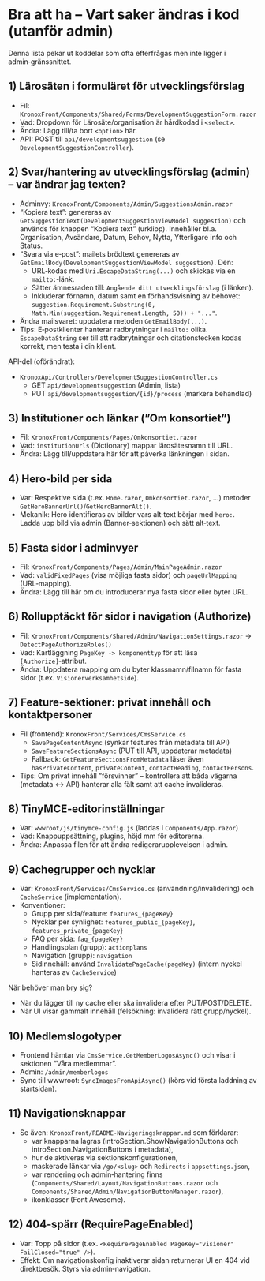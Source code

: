 ﻿# Bra att ha – Vart saker ändras i kod (utanför admin)

Denna lista pekar ut koddelar som ofta efterfrågas men inte ligger i admin‑gränssnittet.

## 1) Lärosäten i formuläret för utvecklingsförslag
- Fil: `KronoxFront/Components/Shared/Forms/DevelopmentSuggestionForm.razor`
- Vad: Dropdown för Lärosäte/organisation är hårdkodad i `<select>`.
- Ändra: Lägg till/ta bort `<option>` här.
- API: POST till `api/developmentsuggestion` (se `DevelopmentSuggestionController`).

## 2) Svar/hantering av utvecklingsförslag (admin) – var ändrar jag texten?
- Adminvy: `KronoxFront/Components/Admin/SuggestionsAdmin.razor`
- “Kopiera text”: genereras av `GetSuggestionText(DevelopmentSuggestionViewModel suggestion)` och används för knappen “Kopiera text” (urklipp). Innehåller bl.a. Organisation, Avsändare, Datum, Behov, Nytta, Ytterligare info och Status.
- “Svara via e‑post”: mailets brödtext genereras av `GetEmailBody(DevelopmentSuggestionViewModel suggestion)`. Den:
  - URL‑kodas med `Uri.EscapeDataString(...)` och skickas via en `mailto:`‑länk.
  - Sätter ämnesraden till: `Angående ditt utvecklingsförslag` (i länken).
  - Inkluderar förnamn, datum samt en förhandsvisning av behovet: `suggestion.Requirement.Substring(0, Math.Min(suggestion.Requirement.Length, 50)) + "..."`.
- Ändra mailsvaret: uppdatera metoden `GetEmailBody(...)`.
- Tips: E‑postklienter hanterar radbrytningar i `mailto:` olika. `EscapeDataString` ser till att radbrytningar och citationstecken kodas korrekt, men testa i din klient.

API‑del (oförändrat):
- `KronoxApi/Controllers/DevelopmentSuggestionController.cs`
  - GET `api/developmentsuggestion` (Admin, lista)
  - PUT `api/developmentsuggestion/{id}/process` (markera behandlad)

## 3) Institutioner och länkar (”Om konsortiet”)
- Fil: `KronoxFront/Components/Pages/Omkonsortiet.razor`
- Vad: `institutionUrls` (Dictionary) mappar lärosätesnamn till URL.
- Ändra: Lägg till/uppdatera här för att påverka länkningen i sidan.

## 4) Hero‑bild per sida
- Var: Respektive sida (t.ex. `Home.razor`, `Omkonsortiet.razor`, …) metoder `GetHeroBannerUrl()`/`GetHeroBannerAlt()`.
- Mekanik: Hero identifieras av bilder vars alt‑text börjar med `hero:`. Ladda upp bild via admin (Banner‑sektionen) och sätt alt‑text.

## 5) Fasta sidor i adminvyer
- Fil: `KronoxFront/Components/Pages/Admin/MainPageAdmin.razor`
- Vad: `validFixedPages` (visa möjliga fasta sidor) och `pageUrlMapping` (URL‑mapping).
- Ändra: Lägg till här om du introducerar nya fasta sidor eller byter URL.

## 6) Rollupptäckt för sidor i navigation (Authorize)
- Fil: `KronoxFront/Components/Shared/Admin/NavigationSettings.razor` → `DetectPageAuthorizeRoles()`
- Vad: Kartläggning `PageKey -> komponenttyp` för att läsa `[Authorize]`‑attribut.
- Ändra: Uppdatera mapping om du byter klassnamn/filnamn för fasta sidor (t.ex. `Visionerverksamhetside`).

## 7) Feature‑sektioner: privat innehåll och kontaktpersoner
- Fil (frontend): `KronoxFront/Services/CmsService.cs`
  - `SavePageContentAsync` (synkar features från metadata till API)
  - `SaveFeatureSectionsAsync` (PUT till API, uppdaterar metadata)
  - Fallback: `GetFeatureSectionsFromMetadata` läser även `hasPrivateContent`, `privateContent`, `contactHeading`, `contactPersons`.
- Tips: Om privat innehåll ”försvinner” – kontrollera att båda vägarna (metadata <-> API) hanterar alla fält samt att cache invalid­eras.

## 8) TinyMCE‑editorinställningar
- Var: `wwwroot/js/tinymce-config.js` (laddas i `Components/App.razor`)
- Vad: Knappuppsättning, plugins, höjd mm för editorerna.
- Ändra: Anpassa filen för att ändra redigerarupplevelsen i admin.

## 9) Cachegrupper och nycklar
- Var: `KronoxFront/Services/CmsService.cs` (användning/invalidering) och `CacheService` (implementation).
- Konventioner:
  - Grupp per sida/feature: `features_{pageKey}`
  - Nycklar per synlighet: `features_public_{pageKey}`, `features_private_{pageKey}`
  - FAQ per sida: `faq_{pageKey}`
  - Handlingsplan (grupp): `actionplans`
  - Navigation (grupp): `navigation`
  - Sidinnehåll: använd `InvalidatePageCache(pageKey)` (intern nyckel hanteras av `CacheService`)

När behöver man bry sig?
- När du lägger till ny cache eller ska invalidera efter PUT/POST/DELETE.
- När UI visar gammalt innehåll (felsökning: invalidera rätt grupp/nyckel).

## 10) Medlemslogotyper
- Frontend hämtar via `CmsService.GetMemberLogosAsync()` och visar i sektionen ”Våra medlemmar”.
- Admin: `/admin/memberlogos`
- Sync till wwwroot: `SyncImagesFromApiAsync()` (körs vid första laddning av startsidan).

## 11) Navigationsknappar
- Se även: `KronoxFront/README-Navigeringsknappar.md` som förklarar:
  - var knapparna lagras (introSection.ShowNavigationButtons och introSection.NavigationButtons i metadata),
  - hur de aktiveras via sektionskonfigurationen,
  - maskerade länkar via `/go/<slug>` och `Redirects` i `appsettings.json`,
  - var rendering och admin‑hantering finns (`Components/Shared/Layout/NavigationButtons.razor` och `Components/Shared/Admin/NavigationButtonManager.razor`),
  - ikonklasser (Font Awesome).

## 12) 404‑spärr (RequirePageEnabled)
- Var: Topp på sidor (t.ex. `<RequirePageEnabled PageKey="visioner" FailClosed="true" />`).
- Effekt: Om navigationskonfig inaktiverar sidan returnerar UI en 404 vid direktbesök. Styrs via admin‑navigation.
